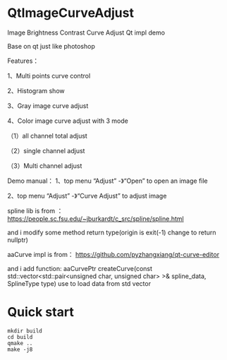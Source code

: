 # QtImageCurveAdjust
Image Brightness Contrast Curve Adjust Qt impl demo

Base on qt just like photoshop

Features：

1、Multi points curve control

2、Histogram show

3、Gray image curve adjust

4、Color image curve adjust with 3 mode

（1）all channel total adjust

（2）single channel adjust

（3）Multi channel adjust

Demo manual： 1、top menu “Adjust” -》“Open” to open an image file

2、top menu “Adjust” -》“Curve Adjust” to adjust image

spline lib is from ： https://people.sc.fsu.edu/~jburkardt/c_src/spline/spline.html

and i modify some method return type(origin is exit(-1) change to return nullptr)

aaCurve impl is from： https://github.com/pyzhangxiang/qt-curve-editor

and i add function: aaCurvePtr createCurve(const std::vector<std::pair<unsigned char, unsigned char> >& spline_data, SplineType type) use to load data from std vector

# Quick start
```
mkdir build
cd build
qmake ..
make -j8
```